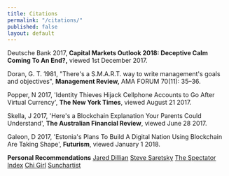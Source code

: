 ```yaml
---
title: Citations
permalink: "/citations/"
published: false
layout: default
---
```


Deutsche Bank 2017, **Capital Markets Outlook 2018: Deceptive Calm Coming To An End?,** viewed 1st December 2017.

Doran, G. T. 1981, "There's a S.M.A.R.T. way to write management's goals and objectives", **Management Review,** AMA FORUM 70(11): 35–36.

Popper, N 2017, 'Identity Thieves Hijack Cellphone Accounts to Go After Virtual Currency', **The New York Times**, viewed August 21 2017.

Skella, J 2017, 'Here's a Blockchain Explanation Your Parents Could Understand', **The Australian Financial Review**, viewed June 28 2017.

Galeon, D 2017, 'Estonia's Plans To Build A Digital Nation Using Blockchain Are Taking Shape', **Futurism**, viewed January 1 2018.

**Personal Recommendations**
[Jared Dillian](http://twitter.com/dailydirtnap) 
[Steve Saretsky](http://twitter.com/stevesaretsky) 
[The Spectator Index](http://twitter.com/spectatorindex) 
[Chi Girl](http://twitter.com/chigrl) 
[Sunchartist](http://twitter.com/sunchartist) 